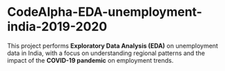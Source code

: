 # CodeAlpha-EDA-unemployment-india-2019-2020
This project performs **Exploratory Data Analysis (EDA)** on unemployment data in India, with a focus on understanding regional patterns and the impact of the **COVID-19 pandemic** on employment trends.
